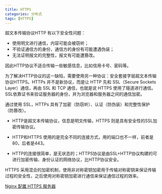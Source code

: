 ```yaml
---
title: HTTPS
categories: 分布式
tags: [HTTPS]
---
```


超文本传输协议HTTP 有以下安全性问题：

- 使用明文进行通信，内容可能会被窃听；
- 不验证通信方的身份，通信方的身份有可能遭遇伪装；
- 无法证明报文的完整性，报文有可能遭篡改。

因此HTTP协议不适合传输一些敏感信息，比如信用卡号、密码等。

为了解决HTTP协议的这一缺陷，需要使用另一种协议：安全套接字层超文本传输协议HTTPS。HTTPs 并不是新协议，而是让 HTTP 先和 SSL（Secure Sockets Layer）通信，再由 SSL 和 TCP 通信，也就是说 HTTPS 使用了隧道进行通信。SSL依靠证书来验证服务器的身份，并为浏览器和服务器之间的通信加密。

通过使用 SSL，HTTPs 具有了加密（防窃听）、认证（防伪装）和完整性保护（防篡改）。

* HTTP是超文本传输协议，信息是明文传输，HTTPS 则是具有安全性的SSL加密传输协议。

* HTTP和HTTPS 使用的是完全不同的连接方式，用的端口也不一样，前者是80，后者是443。

* HTTP的连接很简单，是无状态的；HTTPS协议是由SSL+HTTP协议构建的可进行加密传输、身份认证的网络协议，比HTTP协议安全。

<!--more-->

HTTPS 采用混合的加密机制，使用非对称密钥加密用于传输对称密钥来保证传输过程的安全性，之后使用对称密钥加密进行通信来保证通信过程的效率。

[Nginx 配置 HTTPS 服务器](https://aotu.io/notes/2016/08/16/nginx-https/index.html)
